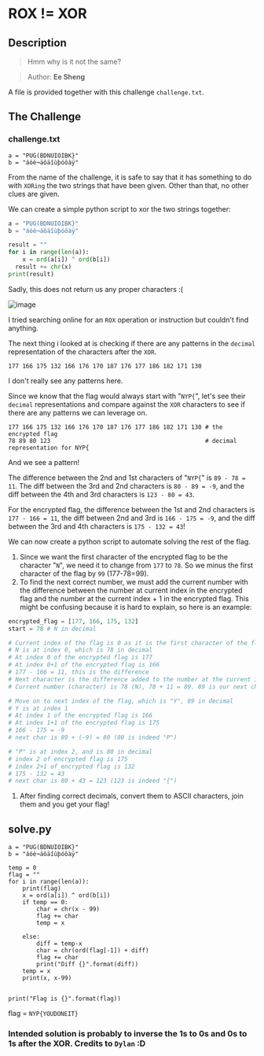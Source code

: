 # ROX != XOR

## Description

> Hmm why is it not the same?

> Author: **Ee Sheng**

A file is provided together with this challenge `challenge.txt`.

## The Challenge

### challenge.txt

```
a = "PUG(BDNUIOIBK}"
b = "áóè¬äôäîùþóôàÿ"
```

From the name of the challenge, it is safe to say that it has something to do with `XORing` the two strings that have been given. Other than that, no other clues are given.

We can create a simple python script to xor the two strings together:

```python
a = "PUG(BDNUIOIBK}"
b = "áóè¬äôäîùþóôàÿ"

result = ""
for i in range(len(a)):
	x = ord(a[i]) ^ ord(b[i])
  result += chr(x)
print(result)
```

Sadly, this does not return us any proper characters :(

![image](https://user-images.githubusercontent.com/83258849/147683932-20f5d7f4-700b-41dd-88df-8252e587904f.png)

I tried searching online for an `ROX` operation or instruction but couldn't find anything.

The next thing i looked at is checking if there are any patterns in the `decimal` representation of the characters after the `XOR`.

`177 166 175 132 166 176 170 187 176 177 186 182 171 130`

I don't really see any patterns here.

Since we know that the flag would always start with "`NYP{`", let's see their `decimal` representations and compare against the `XOR` characters to see if there are any patterns we can leverage on.

```
177 166 175 132 166 176 170 187 176 177 186 182 171 130 # the encrypted flag
78 89 80 123                                            # decimal representation for NYP{
```

And we see a pattern!

The difference between the 2nd and 1st characters of "`NYP{`" is `89 - 78 = 11`. The diff between the 3rd and 2nd characters is `80 - 89 = -9`, and the diff between the 4th and 3rd characters is `123 - 80 = 43`.

For the encrypted flag, the difference between the 1st and 2nd characters is `177 - 166 = 11`, the diff between 2nd and 3rd is `166 - 175 = -9`, and the diff between the 3rd and 4th characters is `175 - 132 = 43`!

We can now create a python script to automate solving the rest of the flag.

1. Since we want the first character of the encrypted flag to be the character "`N`", we need it to change from `177` to `78`. So we minus the first character of the flag by `99` (177-78=99).
2. To find the next correct number, we must add the current number with the difference between the number at current index in the encrypted flag and the number at the current index + 1 in the encrypted flag. This might be confusing because it is hard to explain, so here is an example:

```python
encrypted_flag = [177, 166, 175, 132]
start = 78 # N in decimal

# Current index of the flag is 0 as it is the first character of the flag
# N is at index 0, which is 78 in decimal
# At index 0 of the encrypted flag is 177
# At index 0+1 of the encrypted flag is 166
# 177 - 166 = 11, this is the difference
# Next character is the difference added to the number at the current index of the flag.
# Current number (character) is 78 (N), 78 + 11 = 89. 89 is our next character in decimal (checking ontop, 89 is indeed "Y")

# Move on to next index of the flag, which is "Y", 89 in decimal
# Y is at index 1
# At index 1 of the encrypted flag is 166
# At index 1+1 of the encrypted flag is 175
# 166 - 175 = -9
# next char is 89 + (-9) = 80 (80 is indeed "P")

# "P" is at index 2, and is 80 in decimal
# index 2 of encrypted flag is 175
# index 2+1 of encrypted flag is 132
# 175 - 132 = 43
# next char is 80 + 43 = 123 (123 is indeed "{")
```

1. After finding correct decimals, convert them to ASCII characters, join them and you get your flag!

## solve.py

```
a = "PUG(BDNUIOIBK}"
b = "áóè¬äôäîùþóôàÿ"

temp = 0
flag = ""
for i in range(len(a)):
	print(flag)
	x = ord(a[i]) ^ ord(b[i])
	if temp == 0:
		char = chr(x - 99)
		flag += char
		temp = x

	else:
		diff = temp-x
		char = chr(ord(flag[-1]) + diff)
		flag += char
		print("Diff {}".format(diff))
	temp = x
	print(x, x-99)
	

print("Flag is {}".format(flag))
```

flag = `NYP{YOUDONEIT}`

### Intended solution is probably to inverse the 1s to 0s and 0s to 1s after the XOR. Credits to `Dylan` :D
